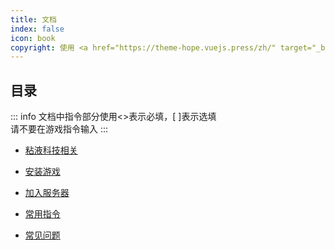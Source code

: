 ```yaml
---
title: 文档
index: false
icon: book
copyright: 使用 <a href="https://theme-hope.vuejs.press/zh/" target="_blank">VuePress Theme Hope</a> 主题 | Copyleft© 2023 Craft233  <a href="https://icp.gov.moe/?keyword=20232336" target="_blank">萌ICP备20232336号</a>
---
```

## 目录
::: info
文档中指令部分使用<>表示必填，[ ]表示选填  
请不要在游戏指令输入
:::
- [粘液科技相关](../slimefun/README.md)

- [安装游戏](../Install_game/README.md)

- [加入服务器](../Join_game/README.md)

- [常用指令](../common_command/README.md)

- [常见问题](../common_question/README.md)
